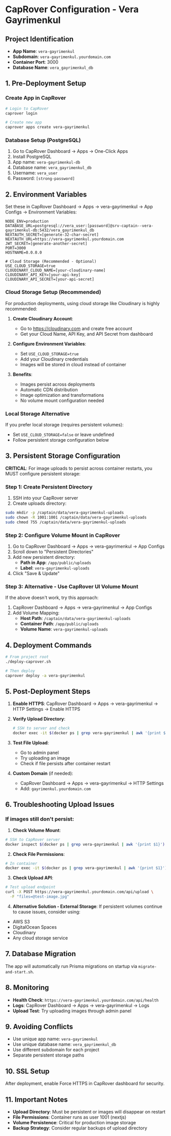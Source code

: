 # CapRover Configuration - Vera Gayrimenkul

## Project Identification
- **App Name**: `vera-gayrimenkul`
- **Subdomain**: `vera-gayrimenkul.yourdomain.com`
- **Container Port**: 3000
- **Database Name**: `vera_gayrimenkul_db`

## 1. Pre-Deployment Setup

### Create App in CapRover
```bash
# Login to CapRover
caprover login

# Create new app
caprover apps create vera-gayrimenkul
```

### Database Setup (PostgreSQL)
1. Go to CapRover Dashboard → Apps → One-Click Apps
2. Install PostgreSQL
3. App name: `vera-gayrimenkul-db`
4. Database name: `vera_gayrimenkul_db`
5. Username: `vera_user`
6. Password: `[strong-password]`

## 2. Environment Variables

Set these in CapRover Dashboard → Apps → vera-gayrimenkul → App Configs → Environment Variables:

```
NODE_ENV=production
DATABASE_URL=postgresql://vera_user:[password]@srv-captain--vera-gayrimenkul-db:5432/vera_gayrimenkul_db
NEXTAUTH_SECRET=[generate-32-char-secret]
NEXTAUTH_URL=https://vera-gayrimenkul.yourdomain.com
JWT_SECRET=[generate-another-secret]
PORT=3000
HOSTNAME=0.0.0.0

# Cloud Storage (Recommended - Optional)
USE_CLOUD_STORAGE=true
CLOUDINARY_CLOUD_NAME=[your-cloudinary-name]
CLOUDINARY_API_KEY=[your-api-key]
CLOUDINARY_API_SECRET=[your-api-secret]
```

### Cloud Storage Setup (Recommended)

For production deployments, using cloud storage like Cloudinary is highly recommended:

1. **Create Cloudinary Account**: 
   - Go to https://cloudinary.com and create free account
   - Get your Cloud Name, API Key, and API Secret from dashboard

2. **Configure Environment Variables**:
   - Set `USE_CLOUD_STORAGE=true`
   - Add your Cloudinary credentials
   - Images will be stored in cloud instead of container

3. **Benefits**:
   - Images persist across deployments
   - Automatic CDN distribution
   - Image optimization and transformations
   - No volume mount configuration needed

### Local Storage Alternative

If you prefer local storage (requires persistent volumes):
- Set `USE_CLOUD_STORAGE=false` or leave undefined
- Follow persistent storage configuration below

## 3. Persistent Storage Configuration

**CRITICAL**: For image uploads to persist across container restarts, you MUST configure persistent storage:

### Step 1: Create Persistent Directory
1. SSH into your CapRover server
2. Create uploads directory:
```bash
sudo mkdir -p /captain/data/vera-gayrimenkul-uploads
sudo chown -R 1001:1001 /captain/data/vera-gayrimenkul-uploads
sudo chmod 755 /captain/data/vera-gayrimenkul-uploads
```

### Step 2: Configure Volume Mount in CapRover
1. Go to CapRover Dashboard → Apps → vera-gayrimenkul → App Configs
2. Scroll down to "Persistent Directories"
3. Add new persistent directory:
   - **Path in App**: `/app/public/uploads`
   - **Label**: `vera-gayrimenkul-uploads`
4. Click "Save & Update"

### Step 3: Alternative - Use CapRover UI Volume Mount
If the above doesn't work, try this approach:
1. CapRover Dashboard → Apps → vera-gayrimenkul → App Configs
2. Add Volume Mapping:
   - **Host Path**: `/captain/data/vera-gayrimenkul-uploads`
   - **Container Path**: `/app/public/uploads`
   - **Volume Name**: `vera-gayrimenkul-uploads`

## 4. Deployment Commands

```bash
# From project root
./deploy-caprover.sh

# Then deploy
caprover deploy -a vera-gayrimenkul
```

## 5. Post-Deployment Steps

1. **Enable HTTPS**: CapRover Dashboard → Apps → vera-gayrimenkul → HTTP Settings → Enable HTTPS

2. **Verify Upload Directory**: 
   ```bash
   # SSH to server and check
   docker exec -it $(docker ps | grep vera-gayrimenkul | awk '{print $1}') ls -la /app/public/uploads
   ```

3. **Test File Upload**:
   - Go to admin panel
   - Try uploading an image
   - Check if file persists after container restart

4. **Custom Domain** (if needed):
   - CapRover Dashboard → Apps → vera-gayrimenkul → HTTP Settings
   - Add: `gayrimenkul.yourdomain.com`

## 6. Troubleshooting Upload Issues

### If images still don't persist:

1. **Check Volume Mount**:
```bash
# SSH to CapRover server
docker inspect $(docker ps | grep vera-gayrimenkul | awk '{print $1}') | grep Mounts -A 10
```

2. **Check File Permissions**:
```bash
# In container
docker exec -it $(docker ps | grep vera-gayrimenkul | awk '{print $1}') ls -la /app/public/uploads
```

3. **Check Upload API**:
```bash
# Test upload endpoint
curl -X POST https://vera-gayrimenkul.yourdomain.com/api/upload \
  -F "files=@test-image.jpg"
```

4. **Alternative Solution - External Storage**:
If persistent volumes continue to cause issues, consider using:
- AWS S3
- DigitalOcean Spaces
- Cloudinary
- Any cloud storage service

## 7. Database Migration

The app will automatically run Prisma migrations on startup via `migrate-and-start.sh`.

## 8. Monitoring

- **Health Check**: `https://vera-gayrimenkul.yourdomain.com/api/health`
- **Logs**: CapRover Dashboard → Apps → vera-gayrimenkul → Logs
- **Upload Test**: Try uploading images through admin panel

## 9. Avoiding Conflicts

- Use unique app name: `vera-gayrimenkul`
- Use unique database name: `vera_gayrimenkul_db` 
- Use different subdomain for each project
- Separate persistent storage paths

## 10. SSL Setup

After deployment, enable Force HTTPS in CapRover dashboard for security. 

## 11. Important Notes

- **Upload Directory**: Must be persistent or images will disappear on restart
- **File Permissions**: Container runs as user 1001 (nextjs)
- **Volume Persistence**: Critical for production image storage
- **Backup Strategy**: Consider regular backups of upload directory 